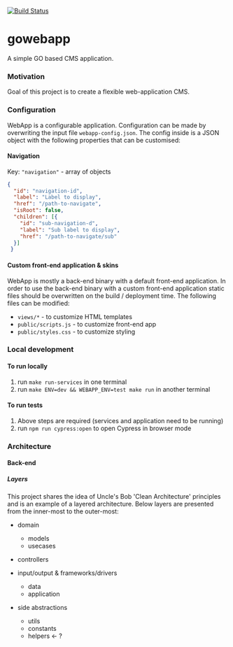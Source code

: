 [![Build Status](https://travis-ci.org/coda-it/gowebapp.svg?branch=master)](https://travis-ci.org/coda-it/gowebapp)

# gowebapp
A simple GO based CMS application.

### Motivation
Goal of this project is to create a flexible web-application CMS. 

### Configuration
WebApp is a configurable application. Configuration can be made by overwriting the input file `webapp-config.json`.
The config inside is a JSON object with the following properties that can be customised: 

#### Navigation
Key: `"navigation"` - array of objects
```json
{
  "id": "navigation-id",
  "label": "Label to display",
  "href": "/path-to-navigate",
  "isRoot": false,
  "children": [{
    "id": "sub-navigation-d",
    "label": "Sub label to display",
    "href": "/path-to-navigate/sub"
  }]
 } 
```

#### Custom front-end application & skins
WebApp is mostly a back-end binary with a default front-end application. In order to use the back-end binary with a custom front-end application static files should be overwritten on the build / deployment time.
The following files can be modified:
* `views/*` - to customize HTML templates
* `public/scripts.js` - to customize front-end app
* `public/styles.css` - to customize styling 

### Local development
#### To run locally
1. run `make run-services` in one terminal
2. run `make ENV=dev && WEBAPP_ENV=test make run` in another terminal  

#### To run tests
1. Above steps are required (services and application need to be running)
3. run `npm run cypress:open` to open Cypress in browser mode

### Architecture

#### Back-end
##### Layers
This project shares the idea of Uncle's Bob 'Clean Architecture' principles and is an example of a layered architecture. Below layers are presented from the inner-most to the outer-most:

* domain
    * models
    * usecases
* controllers
* input/output & frameworks/drivers
    * data
    * application

* side abstractions
    * utils
    * constants
    * helpers <- ?
